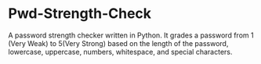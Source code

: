 # Pwd-Strength-Check
A password strength checker written in Python. It grades a password from 1 (Very Weak) to 5(Very Strong) based on the length of the password, lowercase, uppercase, numbers, whitespace, and special characters.
